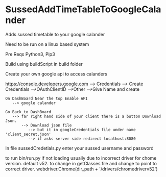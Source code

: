 # SussedAddTimeTableToGoogleCalander
Adds sussed timetable to your google calander

Need to be run on a linux based system

Pre Reqs
    Python3, Pip3

Build using buildScript in build folder

Create your own google api to access calanders

https://console.developers.google.com
    --> Credentials
      --> Create Credentials
         -->OAuthClientID
            -->Other
              -->Give Name and create

    On DashBoard Near the top Enable API
       --> google calander

    Go Back to DashBoard
       --> far right hand side of your client there is a button Download Json.
           --> Download json file
              --> but it in googleCredentials file under name 'client_secret.json'
              --> if asks server side redirect localhost:8080

In file sussedCredetials.py enter your sussed username and password

to run bin/run.py
if not loading usually due to incorrect driver for chome version. default v52. to change in getClasses file and change to point to correct driver. webdriver.Chrome(dir_path + '/drivers/chromedriverv52')


